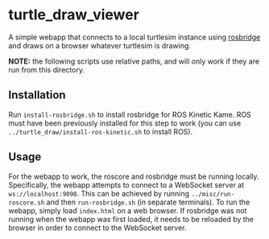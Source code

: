 # turtle_draw_viewer

A simple webapp that connects to a local turtlesim instance using [rosbridge](http://wiki.ros.org/rosbridge_suite) and draws on a browser whatever turtlesim is drawing.

**NOTE:** the following scripts use relative paths, and will only work if they are run from this directory.

## Installation

Run `install-rosbridge.sh` to install rosbridge for ROS Kinetic Kame. ROS must have been previously installed for this step to work (you can use `../turtle_draw/install-ros-kinetic.sh` to install ROS).

## Usage

For the webapp to work, the roscore and rosbridge must be running locally. Specifically, the webapp attempts to connect to a WebSocket server at `ws://localhost:9090`. This can be achieved by running `../misc/run-roscore.sh` and then `run-rosbridge.sh` (in separate terminals). To run the webapp, simply load `index.html` on a web browser. If rosbridge was not running when the webapp was first loaded, it needs to be reloaded by the browser in order to connect to the WebSocket server.
